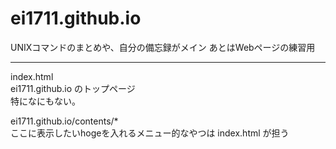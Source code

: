 # ei1711.github.io
UNIXコマンドのまとめや、自分の備忘録がメイン
あとはWebページの練習用
***
index.html  
ei1711.github.io のトップページ  
特になにもない。

ei1711.github.io/contents/*  
ここに表示したいhogeを入れるメニュー的なやつは index.html が担う
